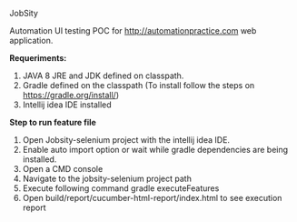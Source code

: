 JobSity

Automation UI testing POC for http://automationpractice.com web application.

**Requeriments:**
1. JAVA 8 JRE and JDK defined on classpath.
2. Gradle defined on the classpath (To install follow the steps on https://gradle.org/install/)
3. Intellij idea IDE installed

**Step to run feature file**
1. Open Jobsity-selenium project with the intellij idea IDE.
2. Enable auto import option or wait while gradle dependencies are being installed.
3. Open a CMD console
4. Navigate to the jobsity-selenium project path
5. Execute following command gradle executeFeatures
6. Open build/report/cucumber-html-report/index.html to see execution report
